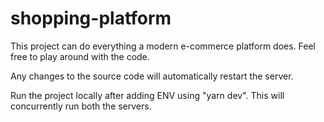 # shopping-platform

This project can do everything a modern e-commerce platform does. Feel free to play around with the code.

Any changes to the source code will automatically restart the server.

Run the project locally after adding ENV using "yarn dev".
This will concurrently run both the servers.
